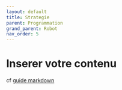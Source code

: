 ```yaml
---
layout: default
title: Strategie
parent: Programmation
grand_parent: Robot
nav_order: 5
---
```


# Inserer votre contenu

cf [guide markdown](https://www.markdownguide.org/)
